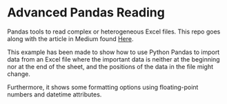 # Advanced Pandas Reading

Pandas tools to read complex or heterogeneous Excel files. This repo goes along with the article in Medium found [Here](https://medium.com/@juan.7655/cleansing-messy-excel-files-with-pandas-95a2ba3d8b2d).

This example has been made to show how to use Python Pandas to import data from an Excel file where the important data is neither at the beginning nor at the end of the sheet, and the positions of the data in the file might change.

Furthermore, it shows some formatting options using floating-point numbers and datetime attributes.
